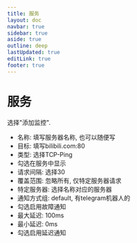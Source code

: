 ```yaml
---
title: 服务 
layout: doc
navbar: true
sidebar: true
aside: true
outline: deep
lastUpdated: true
editLink: true
footer: true
---
```


# 服务

选择"添加监控".

- 名称: 填写服务器名称, 也可以随便写
- 目标: 填写bilibili.com:80
- 类型: 选择TCP-Ping
- 勾选在服务中显示
- 请求间隔: 选择30
- 覆盖范围: 忽略所有, 仅特定服务器请求
- 特定服务器: 选择名称对应的服务器
- 通知方式组: default, 有telegram机器人的
- 勾选启用故障通知
- 最大延迟: 100ms
- 最小延迟: 0ms
- 勾选启用延迟通知